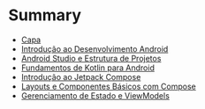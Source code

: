# Summary

- [Capa](./00_capa.md)
- [Introdução ao Desenvolvimento Android](./01_intro.md)
- [Android Studio e Estrutura de Projetos](./02_android_studio.md)
- [Fundamentos de Kotlin para Android](./03_kotlin.md)
- [Introdução ao Jetpack Compose](./04_compose.md)
- [Layouts e Componentes Básicos com Compose](./05_layouts.md)
- [Gerenciamento de Estado e ViewModels](./06_estados.md)
<!--- [Navegação entre Telas com Compose](./07_navegacao.md)
- [Integração com APIs e Consumo de Dados](./08_apis.md)
- [Armazenamento Local com Room](./09_local_storage.md)
- [Arquiteturas Android e Padrões de Projeto](./10_arquiteturas.md)
- [Testes em Aplicações Android](./11_testes.md)
- [Componentes Avançados e Animações com Compose](./12_animacoes.md)
- [Desenvolvimento Orientado ao Projeto Final](./13_projeto.md)
- [Dia de Prova – Criação de Aplicativo em Aula](./14_prova.md)
- [Apresentação e Avaliação dos Projetos Finais](./15_apresentacoes.md)-->
